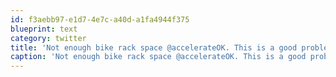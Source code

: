 ```yaml
---
id: f3aebb97-e1d7-4e7c-a40d-a1fa4944f375
blueprint: text
category: twitter
title: 'Not enough bike rack space @accelerateOK. This is a good problem to have (at @okcolab) [pic] — path.com/p/4Clspd'
caption: 'Not enough bike rack space @accelerateOK. This is a good problem to have (at <span class="username username_linked">@<a href="https://twitter.com/okcolab" title="Okanagan coLab">okcolab</a></span>) [pic] — <a href="http://path.com/p/4Clspd" title="http://path.com/p/4Clspd" class="link link_untco">path.com/p/4Clspd</a>'
---
```

